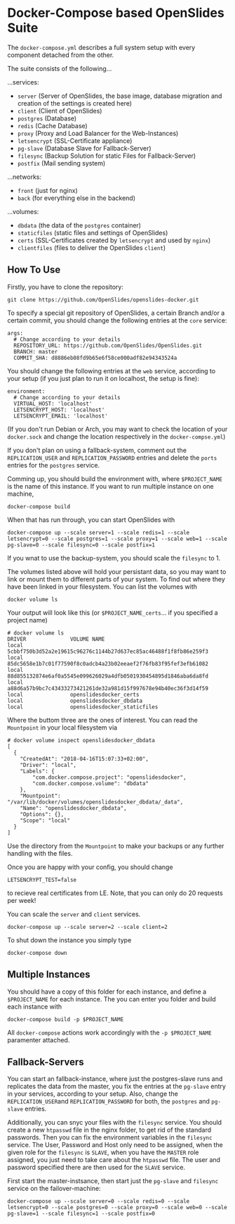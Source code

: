 # Docker-Compose based OpenSlides Suite

The ```docker-compose.yml``` describes a full system setup with every component detached from the other.

The suite consists of the following...

...services:

* ```server``` (Server of OpenSlides, the base image, database migration and creation of the settings is created here)
* ```client``` (Client of OpenSlides)
* ```postgres``` (Database)
* ```redis``` (Cache Database)
* ```proxy``` (Proxy and Load Balancer for the Web-Instances)
* ```letsencrypt``` (SSL-Certificate appliance)
* ```pg-slave``` (Database Slave for Fallback-Server)
* ```filesync``` (Backup Solution for static Files for Fallback-Server)
* ```postfix``` (Mail sending system)

...networks:

* ```front``` (just for nginx)
* ```back``` (for everything else in the backend)

...volumes:

* ```dbdata``` (the data of the ```postgres``` container)
* ```staticfiles``` (static files and settings of OpenSlides)
* ```certs``` (SSL-Certificates created by ```letsencrypt``` and used by ```nginx```)
* ```clientfiles``` (files to deliver the OpenSlides ```client```)

## How To Use

Firstly, you have to clone the repository:

    git clone https://github.com/OpenSlides/openslides-docker.git

To specify a special git repository of OpenSlides, a certain Branch and/or a certain commit, you should change the following entries at the ```core``` service:

    args:
      # Change according to your details
      REPOSITORY_URL: https://github.com/OpenSlides/OpenSlides.git
      BRANCH: master
      COMMIT_SHA: d8886eb08fd9b65e6f58ce000adf82e94343524a

You should change the following entries at the ```web``` service, according to your setup (if you just plan to run it on localhost, the setup is fine):

    environment:
      # Change according to your details
      VIRTUAL_HOST: 'localhost'
      LETSENCRYPT_HOST: 'localhost'
      LETSENCRYPT_EMAIL: 'localhost'

(If you don't run Debian or Arch, you may want to check the location of your ```docker.sock``` and change the location respectively in the ```docker-compse.yml```)

If you don't plan on using a fallback-system, comment out the ```REPLICATION_USER``` and ```REPLICATION_PASSWORD``` entries and delete the ```ports``` entries for the ```postgres``` service.

Comming up, you should build the environment with, where ```$PROJECT_NAME``` is the name of this instance. If you want to run multiple instance on one machine,

    docker-compose build

When that has run through, you can start OpenSlides with

    docker-compose up --scale server=1 --scale redis=1 --scale letsencrypt=0 --scale postgres=1 --scale proxy=1 --scale web=1 --scale pg-slave=0 --scale filesync=0 --scale postfix=1

If you wnat to use the backup-system, you should scale the `filesync` to 1.

The volumes listed above will hold your persistant data, so you may want to link or mount them to different parts of your system. To find out where they have been linked in your filesystem. You can list the volumes with

    docker volume ls

Your output will look like this (or ```$PROJECT_NAME_certs```... if you specified a project name)

    # docker volume ls
    DRIVER              VOLUME NAME
    local               5cbbf750b3d52a2e19615c96276c1144b27d637ec85ac46488f1f8fb86e259f3
    local               85dc5658e1b7c01f77590f8c0adcb4a23b02eeaef2f76fb83f95fef3efb61082
    local               88d855132874e6af0a5545e099626029a4dfb0501930454895d1846aba6da8fd
    local               a88d6a57b9bc7c43433273421261de32a981d15f997678e94b40ec36f3d14f59
    local               openslidesdocker_certs
    local               openslidesdocker_dbdata
    local               openslidesdocker_staticfiles

Where the buttom three are the ones of interest. You can read the ```Mountpoint``` in your local filesystem via

    # docker volume inspect openslidesdocker_dbdata
    [
      {
        "CreatedAt": "2018-04-16T15:07:33+02:00",
        "Driver": "local",
        "Labels": {
            "com.docker.compose.project": "openslidesdocker",
            "com.docker.compose.volume": "dbdata"
        },
        "Mountpoint": "/var/lib/docker/volumes/openslidesdocker_dbdata/_data",
        "Name": "openslidesdocker_dbdata",
        "Options": {},
        "Scope": "local"
      }
    ]

Use the directory from the ```Mountpoint``` to make your backups or any further handling with the files.

Once you are happy with your config, you should change

    LETSENCRYPT_TEST=false

to recieve real certificates from LE. Note, that you can only do 20 requests per week!

You can scale the ```server``` and ```client``` services.

    docker-compose up --scale server=2 --scale client=2

To shut down the instance you simply type

    docker-compose down

## Multiple Instances

You should have a copy of this folder for each instance, and define a ```$PROJECT_NAME``` for each instance. The you can enter you folder and build each instance with

    docker-compose build -p $PROJECT_NAME

All ```docker-compose``` actions work accordingly with the ```-p $PROJECT_NAME``` paramenter attached.

## Fallback-Servers

You can start an fallback-instance, where just the postgres-slave runs and replicates the data from the master, you fix the entries at the ```pg-slave``` entry in your services, according to your setup. Also, change the ```REPLICATION_USER```and ```REPLICATION_PASSWORD``` for both, the ```postgres``` and ```pg-slave``` entries.

Additionally, you can snyc your files with the ```filesync``` service. You should create a new ```htpasswd``` file in the nginx folder, to get rid of the standard passwords. Then you can fix the environment variables in the ```filesync``` service. The User, Password and Host only need to be assigned, when the given role for the ```filesync``` is ```SLAVE```, when you have the ```MASTER``` role assigned, you just need to take care about the ```htpasswd``` file. The user and password specified there are then used for the ```SLAVE``` service.

First start the master-instsance, then start just the ```pg-slave``` and ```filesync``` service on the failover-machine:

    docker-compose up --scale server=0 --scale redis=0 --scale letsencrypt=0 --scale postgres=0 --scale proxy=0 --scale web=0 --scale pg-slave=1 --scale filesync=1 --scale postfix=0
